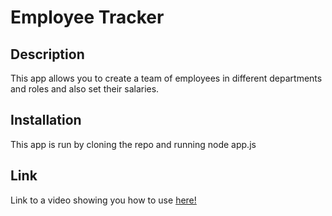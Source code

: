 # Employee Tracker

## Description
This app allows you to create a team of employees in different departments and roles and also set their salaries.

## Installation
This app is run by cloning the repo and running node app.js

## Link
Link to a video showing you how to use [here!](https://www.youtube.com/watch?v=3zFST2TbVrY&t=3s)